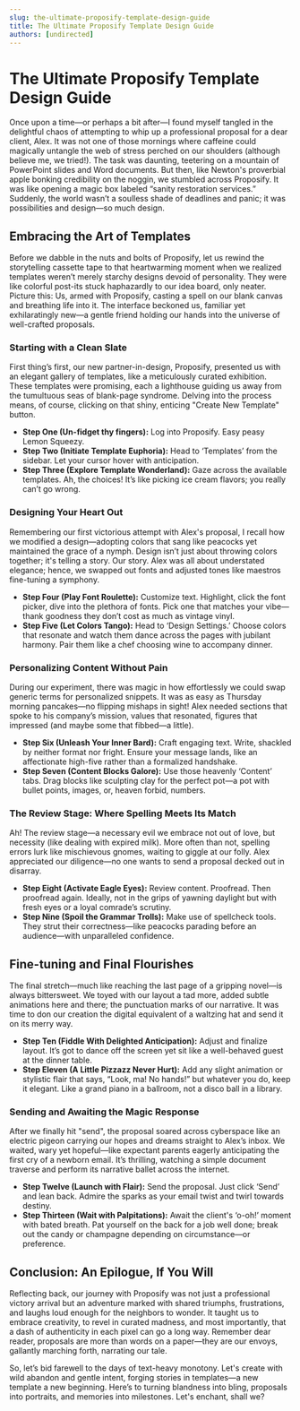 ```yaml
---
slug: the-ultimate-proposify-template-design-guide
title: The Ultimate Proposify Template Design Guide
authors: [undirected]
---
```



# The Ultimate Proposify Template Design Guide

Once upon a time—or perhaps a bit after—I found myself tangled in the delightful chaos of attempting to whip up a professional proposal for a dear client, Alex. It was not one of those mornings where caffeine could magically untangle the web of stress perched on our shoulders (although believe me, we tried!). The task was daunting, teetering on a mountain of PowerPoint slides and Word documents. But then, like Newton's proverbial apple bonking credibility on the noggin, we stumbled across Proposify. It was like opening a magic box labeled “sanity restoration services.” Suddenly, the world wasn’t a soulless shade of deadlines and panic; it was possibilities and design—so much design.

## Embracing the Art of Templates

Before we dabble in the nuts and bolts of Proposify, let us rewind the storytelling cassette tape to that heartwarming moment when we realized templates weren’t merely starchy designs devoid of personality. They were like colorful post-its stuck haphazardly to our idea board, only neater. Picture this: Us, armed with Proposify, casting a spell on our blank canvas and breathing life into it. The interface beckoned us, familiar yet exhilaratingly new—a gentle friend holding our hands into the universe of well-crafted proposals.

### Starting with a Clean Slate

First thing’s first, our new partner-in-design, Proposify, presented us with an elegant gallery of templates, like a meticulously curated exhibition. These templates were promising, each a lighthouse guiding us away from the tumultuous seas of blank-page syndrome. Delving into the process means, of course, clicking on that shiny, enticing "Create New Template" button.

- **Step One (Un-fidget thy fingers):** Log into Proposify. Easy peasy Lemon Squeezy.
- **Step Two (Initiate Template Euphoria):** Head to ‘Templates’ from the sidebar. Let your cursor hover with anticipation.
- **Step Three (Explore Template Wonderland):** Gaze across the available templates. Ah, the choices! It’s like picking ice cream flavors; you really can’t go wrong.

### Designing Your Heart Out

Remembering our first victorious attempt with Alex's proposal, I recall how we modified a design—adopting colors that sang like peacocks yet maintained the grace of a nymph. Design isn’t just about throwing colors together; it's telling a story. Our story. Alex was all about understated elegance; hence, we swapped out fonts and adjusted tones like maestros fine-tuning a symphony.

- **Step Four (Play Font Roulette):** Customize text. Highlight, click the font picker, dive into the plethora of fonts. Pick one that matches your vibe—thank goodness they don’t cost as much as vintage vinyl.
- **Step Five (Let Colors Tango):** Head to ‘Design Settings.’ Choose colors that resonate and watch them dance across the pages with jubilant harmony. Pair them like a chef choosing wine to accompany dinner.

### Personalizing Content Without Pain

During our experiment, there was magic in how effortlessly we could swap generic terms for personalized snippets. It was as easy as Thursday morning pancakes—no flipping mishaps in sight! Alex needed sections that spoke to his company’s mission, values that resonated, figures that impressed (and maybe some that fibbed—a little).

- **Step Six (Unleash Your Inner Bard):** Craft engaging text. Write, shackled by neither format nor fright. Ensure your message lands, like an affectionate high-five rather than a formalized handshake.
- **Step Seven (Content Blocks Galore):** Use those heavenly ‘Content’ tabs. Drag blocks like sculpting clay for the perfect pot—a pot with bullet points, images, or, heaven forbid, numbers.

### The Review Stage: Where Spelling Meets Its Match

Ah! The review stage—a necessary evil we embrace not out of love, but necessity (like dealing with expired milk). More often than not, spelling errors lurk like mischievous gnomes, waiting to giggle at our folly. Alex appreciated our diligence—no one wants to send a proposal decked out in disarray. 

- **Step Eight (Activate Eagle Eyes):** Review content. Proofread. Then proofread again. Ideally, not in the grips of yawning daylight but with fresh eyes or a loyal comrade’s scrutiny.
- **Step Nine (Spoil the Grammar Trolls):** Make use of spellcheck tools. They strut their correctness—like peacocks parading before an audience—with unparalleled confidence.

## Fine-tuning and Final Flourishes

The final stretch—much like reaching the last page of a gripping novel—is always bittersweet. We toyed with our layout a tad more, added subtle animations here and there; the punctuation marks of our narrative. It was time to don our creation the digital equivalent of a waltzing hat and send it on its merry way.

- **Step Ten (Fiddle With Delighted Anticipation):** Adjust and finalize layout. It’s got to dance off the screen yet sit like a well-behaved guest at the dinner table.
- **Step Eleven (A Little Pizzazz Never Hurt):** Add any slight animation or stylistic flair that says, “Look, ma! No hands!” but whatever you do, keep it elegant. Like a grand piano in a ballroom, not a disco ball in a library.

### Sending and Awaiting the Magic Response

After we finally hit "send", the proposal soared across cyberspace like an electric pigeon carrying our hopes and dreams straight to Alex’s inbox. We waited, wary yet hopeful—like expectant parents eagerly anticipating the first cry of a newborn email. It’s thrilling, watching a simple document traverse and perform its narrative ballet across the internet.

- **Step Twelve (Launch with Flair):** Send the proposal. Just click ‘Send’ and lean back. Admire the sparks as your email twist and twirl towards destiny.
- **Step Thirteen (Wait with Palpitations):** Await the client's ‘o-oh!’ moment with bated breath. Pat yourself on the back for a job well done; break out the candy or champagne depending on circumstance—or preference.

## Conclusion: An Epilogue, If You Will

Reflecting back, our journey with Proposify was not just a professional victory arrival but an adventure marked with shared triumphs, frustrations, and laughs loud enough for the neighbors to wonder. It taught us to embrace creativity, to revel in curated madness, and most importantly, that a dash of authenticity in each pixel can go a long way. Remember dear reader, proposals are more than words on a paper—they are our envoys, gallantly marching forth, narrating our tale.

So, let’s bid farewell to the days of text-heavy monotony. Let's create with wild abandon and gentle intent, forging stories in templates—a new template a new beginning. Here’s to turning blandness into bling, proposals into portraits, and memories into milestones. Let's enchant, shall we?